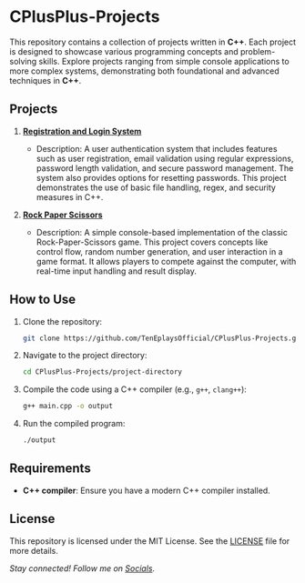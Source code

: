 # CPlusPlus-Projects

This repository contains a collection of projects written in **C++**. Each project is designed to showcase various programming concepts and problem-solving skills. Explore projects ranging from simple console applications to more complex systems, demonstrating both foundational and advanced techniques in **C++**.

## Projects

1. **[Registration and Login System](./Registration%20and%20Login%20System/)**  
   * Description: A user authentication system that includes features such as user registration, email validation using regular expressions, password length validation, and secure password management. The system also provides options for resetting passwords. This project demonstrates the use of basic file handling, regex, and security measures in C++.

2. **[Rock Paper Scissors](./Rock%20Paper%20Scissors/)**  
   * Description: A simple console-based implementation of the classic Rock-Paper-Scissors game. This project covers concepts like control flow, random number generation, and user interaction in a game format. It allows players to compete against the computer, with real-time input handling and result display.

## How to Use

1. Clone the repository:
    ```bash
    git clone https://github.com/TenEplaysOfficial/CPlusPlus-Projects.git
    ```

2. Navigate to the project directory:
    ```bash
    cd CPlusPlus-Projects/project-directory
    ```

3. Compile the code using a C++ compiler (e.g., `g++`, `clang++`):
    ```bash
    g++ main.cpp -o output
    ```

4. Run the compiled program:
    ```bash
    ./output
    ```

## Requirements

- **C++ compiler**: Ensure you have a modern C++ compiler installed.

## License

This repository is licensed under the MIT License. See the [LICENSE](./LICENSE) file for more details.


*Stay connected! Follow me on [Socials](https://linktr.ee/tenegames).*
